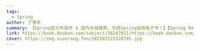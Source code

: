 ```yaml
---
tags:
  - Spring
author: 丁雪丰
summary: 【Spring官方布道师 & 国内大咖推荐，学透Spring就用兔子书！】【Spring Boot等10+款常用组件一本通，专注解决Spring入门之后落地难的问题】本书的目标是让大家又快又好地打包学透 Spring 技术栈，内容将涉及 Spring Framework、Spring Boot、 Spring Cloud 等 Spring 家族成员。全书分为四部分：第一部分“Spring 入门”，先学习基本的 Spring IoC 、AOP，随后过渡到当下热门的 Spring Boot ；第二部分“Spring 中的数据操作”，其中既有常规的 SQL、NoSQL 数据操作，也有进阶的数据源配置和缓存抽象；第三部分“使用 Spring 开发 Web 应用”，讲述 Spring MVC 细节的同时，也不放过 Web 安全与 REST ；第四部分“使用 Spring 开发微服务”，除了常规的 Spring Cloud 模块，也会讲解 Spring Cloud Alibaba。【Spring官方布道师 & 国内大咖推荐，学透Spring就用兔子书！】  【Spring Boot等10+款常用组件一本通，专注解决Spring入门之后落地难的问题】  本书的目标是让大家又快又好地打包学透 Spring 技术栈，内容将涉及 Spring Framework、Spring Boot、 Spring Cloud 等 Spring 家族成员。  全书分为四部分：第一部分“Spring 入门”，先学习基本的 Spring IoC 、AOP，随后过渡到当下热门的 Spring Boot ；第二部分“Spring 中的数据操作”，其中既有常规的 SQL、NoSQL 数据操作，也有进阶的数据源配置和缓存抽象；第三部分“使用 Spring 开发 Web 应用”，讲述 Spring MVC 细节的同时，也不放过 Web 安全与 REST ；第四部分“使用 Spring 开发微服务”，除了常规的 Spring Cloud 模块，也会讲解 Spring Cloud Alibaba。
link: https://book.douban.com/subject/36247031/https://book.douban.com/subject/36247031/
cover: https://img.xiaorang.fun/202501122328785.jpg
---
```

